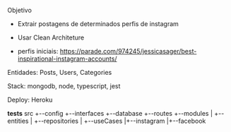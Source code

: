 Objetivo

- Extrair postagens de determinados perfis de instagram
  
- Usar Clean Architeture

- perfis iniciais: https://parade.com/974245/jessicasager/best-inspirational-instagram-accounts/

Entidades: Posts, Users, Categories

Stack: mongodb, node, typescript, jest

Deploy: Heroku

  __tests__
  src
  +--config
  +--interfaces
  +--database
  +--routes
  +--modules
  | +--entities
  | +--repositories
  | +--useCases
    |+--instagram
    |+--facebook
